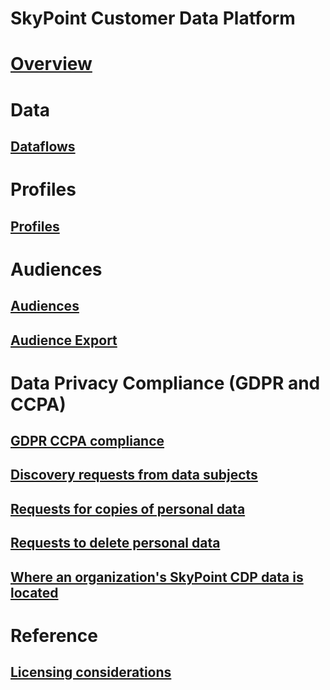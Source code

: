 # SkyPoint Customer Data Platform 

# [Overview](overview.md)

# Data

## [Dataflows](data.md)

# Profiles

## [Profiles](overview.md)

# Audiences 

## [Audiences](overview.md)
## [Audience Export](overview.md)

# Data Privacy Compliance (GDPR and CCPA)

## [GDPR CCPA compliance](overview.md)

## [Discovery requests from data subjects](overview.md)

## [Requests for copies of personal data](overview.md)

## [Requests to delete personal data](overview.md)

## [Where an organization's SkyPoint CDP data is located](overview.md)

# Reference

## [Licensing considerations](overview.md)

